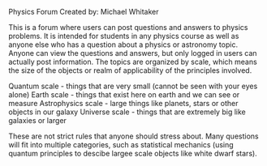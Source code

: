 Physics Forum
Created by: Michael Whitaker

This is a forum where users can post questions and answers to physics problems. It is intended for students in any physics course
as well as anyone else who has a question about a physics or astronomy topic. Anyone can view the questions and answers, but only
logged in users can actually post information. The topics are organized by scale, which means the size of the objects or realm of
applicability of the principles involved.

Quantum scale - things that are very small (cannot be seen with your eyes alone)
Earth scale - things that exist here on earth and we can see or measure
Astrophysics scale - large things like planets, stars or other objects in our galaxy
Universe scale - things that are extremely big like galaxies or larger

These are not strict rules that anyone should stress about. Many questions will fit into multiple categories, such as statistical
mechanics (using quantum principles to descibe largee scale objects like white dwarf stars).
